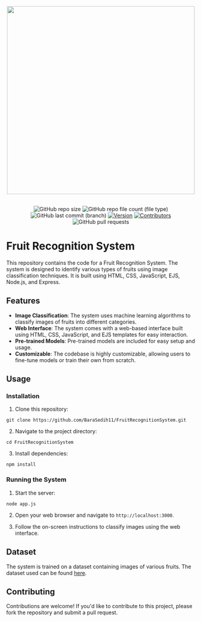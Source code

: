<div align=center>
  <img src="https://github.com/BaraSedih11/FruitRecognitionSystem/assets/98843912/df1478c4-5b47-41f1-b982-2722eb38337a" width=500px />

  <br />
  <br />
  
   ![GitHub repo size](https://img.shields.io/github/repo-size/BaraSedih11/FruitRecognitionSystem) 
   ![GitHub repo file count (file type)](https://img.shields.io/github/directory-file-count/BaraSedih11/FruitRecognitionSystem) 
   ![GitHub last commit (branch)](https://img.shields.io/github/last-commit/BaraSedih11/FruitRecognitionSystem/main)
   [![Version](https://img.shields.io/badge/version-v1.0.0-blue)](https://github.com/BaraSedih/FruitRecognitionSystem/releases/tag/v1.0.0)
   [![Contributors](https://img.shields.io/github/contributors/BaraSedih11/FruitRecognitionSystem)](https://github.com/BaraSedih11/FruitRecognitionSystem/graphs/contributors)
   ![GitHub pull requests](https://img.shields.io/github/issues-pr-raw/BaraSedih11/FruitRecognitionSystem)

</div>


# Fruit Recognition System

This repository contains the code for a Fruit Recognition System. The system is designed to identify various types of fruits using image classification techniques. It is built using HTML, CSS, JavaScript, EJS, Node.js, and Express.

## Features

- **Image Classification**: The system uses machine learning algorithms to classify images of fruits into different categories.
- **Web Interface**: The system comes with a web-based interface built using HTML, CSS, JavaScript, and EJS templates for easy interaction.
- **Pre-trained Models**: Pre-trained models are included for easy setup and usage.
- **Customizable**: The codebase is highly customizable, allowing users to fine-tune models or train their own from scratch.

## Usage

### Installation

1. Clone this repository:
```
git clone https://github.com/BaraSedih11/FruitRecognitionSystem.git
```
2. Navigate to the project directory:
```
cd FruitRecognitionSystem
```
3. Install dependencies:
```
npm install
```

### Running the System

1. Start the server:
```
node app.js
```
2. Open your web browser and navigate to `http://localhost:3000`.

3. Follow the on-screen instructions to classify images using the web interface.

## Dataset

The system is trained on a dataset containing images of various fruits. The dataset used can be found [here](link-to-dataset).

## Contributing

Contributions are welcome! If you'd like to contribute to this project, please fork the repository and submit a pull request.

